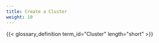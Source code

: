 ```yaml
---
title: Create a Cluster
weight: 10
---
```


{{< glossary_definition term_id="Cluster" length="short" >}}
